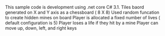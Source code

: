 
This sample code is development using .net core C# 3.1.
Tiles baord generated on X and Y axis as a chessboard ( 8 X 8)
Used random funcation to create hidden mines on board
Player is allocated a fixed number of lives ( default configuration is 5)
Player loses a life if they hit by a mine
Player can move up, down, left, and right keys
